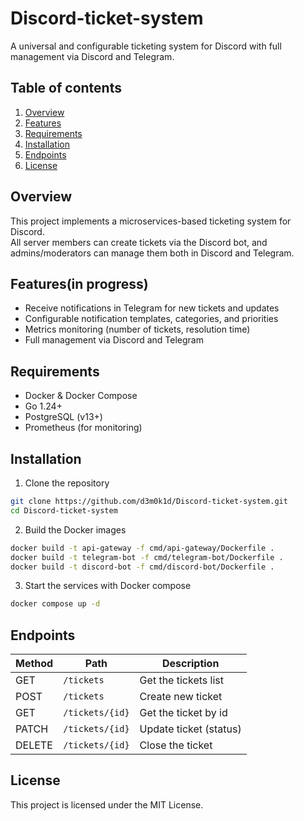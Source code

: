 # Discord-ticket-system
A universal and configurable ticketing system for Discord with full management via Discord and Telegram.

## Table of contents

1. [Overview](#overview)
2. [Features](#features)
3. [Requirements](#requirements)
4. [Installation](#installation)
5. [Endpoints](#endpoints)
6. [License](#license)


## Overview
This project implements a microservices-based ticketing system for Discord.  
All server members can create tickets via the Discord bot, and admins/moderators can manage them both in Discord and Telegram.

## Features(in progress)
- Receive notifications in Telegram for new tickets and updates
- Configurable notification templates, categories, and priorities
- Metrics monitoring (number of tickets, resolution time)
- Full management via Discord and Telegram

## Requirements
  - Docker & Docker Compose
  - Go 1.24+
  - PostgreSQL (v13+)
  - Prometheus (for monitoring)

## Installation

1. Clone the repository
```bash
git clone https://github.com/d3m0k1d/Discord-ticket-system.git
cd Discord-ticket-system
```
2. Build the Docker images
```bash
docker build -t api-gateway -f cmd/api-gateway/Dockerfile .
docker build -t telegram-bot -f cmd/telegram-bot/Dockerfile .
docker build -t discord-bot -f cmd/discord-bot/Dockerfile .
```

3. Start the services with Docker compose
```bash
docker compose up -d
```

## Endpoints
| Method | Path                    | Description                   |
|--------|-------------------------|-------------------------------|
| GET    | `/tickets`              | Get the tickets list          |
| POST   | `/tickets`              | Create new ticket             |
| GET    | `/tickets/{id}`         | Get the ticket by id          |
| PATCH  | `/tickets/{id}`         | Update ticket (status)        |
| DELETE | `/tickets/{id}`         | Close the ticket              |


## License

This project is licensed under the MIT License. 